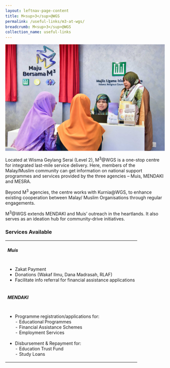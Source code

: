```yaml
---
layout: leftnav-page-content
title: M<sup>3</sup>@WGS
permalink: /useful-links/m3-at-wgs/
breadcrumb: M<sup>3</sup>@WGS
collection_name: useful-links
---
```


![M3@WGS](/images/m3-wgs.jpg)

Located at Wisma Geylang Serai (Level 2), M<sup>3</sup>@WGS is a one-stop centre for integrated last-mile service delivery. Here, members of the Malay/Muslim community can get information on national support programmes and services provided by the three agencies – Muis, MENDAKI and MESRA.

Beyond M<sup>3</sup> agencies, the centre works with Kurnia@WGS, to enhance existing cooperation between Malay/ Muslim Organisations through regular engagements.

M<sup>3</sup>@WGS extends MENDAKI and Muis’ outreach in the heartlands. It also serves as an ideation hub for community-drive initiatives.

### **Services Available**

<table class="table-h">
  <tr>
  <td><h5>Muis</h5></td>
  </tr>
  <tr>
    <td>
      <ul>
        <li>Zakat Payment</li>
        <li>Donations (Wakaf Ilmu, Dana Madrasah, RLAF)</li>
        <li>Facilitate info referral for financial assistance applications</li>
      </ul>
    </td>
  </tr>
  <tr>
  <td><h5>MENDAKI</h5></td>
  </tr>  
  <tr>
<td>
  <ul>
    <li>Programme registration/applications for:</li>
        - Educational Programmes<br>
        - Financial Assistance Schemes<br>
        - Employment Services <br><br> 
    <li>Disbursement & Repayment for:</li>
        - Education Trust Fund<br>
        - Study Loans
  </ul>
  </td>
  </tr>
</table>

